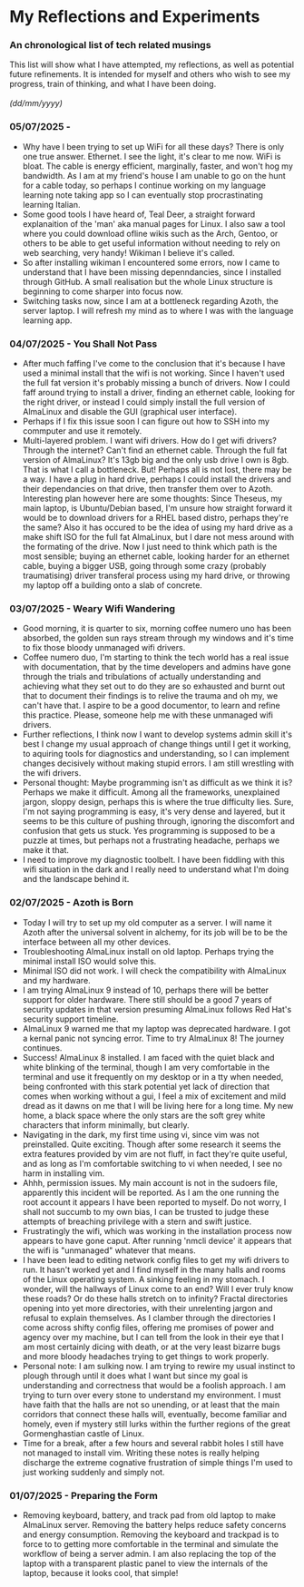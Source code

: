 # My Reflections and Experiments
### An chronological list of tech related musings
This list will show what I have attempted, my reflections,
as well as potential future refinements. It is intended for
myself and others who wish to see my progress, train of
thinking, and what I have been doing.  
\
*(dd/mm/yyyy)*
### 05/07/2025 - 
- Why have I been trying to set up WiFi for all these days?
  There is only one true answer. Ethernet.
  I see the light, it's clear to me now. WiFi is bloat.
  The cable is energy efficient, marginally, faster, and
  won't hog my bandwidth. As I am at my friend's house I am
  unable to go on the hunt for a cable today, so perhaps I
  continue working on my language learning note taking app
  so I can eventually stop procrastinating learning Italian.
- Some good tools I have heard of, Teal Deer, a straight
  forward explanaition of the 'man' aka manual pages for
  Linux. I also saw a tool where you could download ofline
  wikis such as the Arch, Gentoo, or others to be able to
  get useful information without needing to rely on web
  searching, very handy! Wikiman I believe it's called.
- So after installing wikiman I encountered some errors,
  now I came to understand that I have been missing
  depenndancies, since I installed through GitHub. A small
  realisation but the whole Linux structure is beginning to
  come sharper into focus now.
- Switching tasks now, since I am at a bottleneck regarding
  Azoth, the server laptop. I will refresh my mind as to
  where I was with the language learning app.
### 04/07/2025 - You Shall Not Pass
- After much faffing I've come to the conclusion that it's
  because I have used a minimal install that the wifi is
  not working. Since I haven't used the full fat version
  it's probably missing a bunch of drivers. Now I could
  faff around trying to install a driver, finding an
  ethernet cable, looking for the right driver, or instead
  I could simply install the full version of AlmaLinux and
  disable the GUI (graphical user interface).
- Perhaps if I fix this issue soon I can figure out how to
  SSH into my commputer and use it remotely.
- Multi-layered problem. I want wifi drivers. How do I get
  wifi drivers? Through the internet? Can't find an
  ethernet cable. Through the full fat version of
  AlmaLinux? It's 13gb big and the only usb drive I own is
  8gb. That is what I call a bottleneck. But! Perhaps all
  is not lost, there may be a way. I have a plug in hard
  drive, perhaps I could install the drivers and their
  dependancies on that drive, then transfer them over to
  Azoth. Interesting plan however here are some thoughts:
  Since Theseus, my main laptop, is Ubuntu/Debian based,
  I'm unsure how straight forward it would be to download drivers  for a RHEL based distro, perhaps they're the same?
  Also it has occured to be the idea of using my hard drive
  as a make shift ISO for the full fat AlmaLinux, but I
  dare not mess around with the formating of the drive.
  Now I just need to think which path is the most sensible;
  buying an ethernet cable, looking harder for an ethernet
  cable, buying a bigger USB, going through some crazy
  (probably traumatising) driver transferal process using my
  hard drive, or throwing my laptop off a building onto a
  slab of concrete.
### 03/07/2025 - Weary Wifi Wandering
- Good morning, it is quarter to six, morning coffee
  numero uno has been absorbed, the golden sun rays stream
  through my windows and it's time to fix those bloody
  unmanaged wifi drivers.
- Coffee numero duo, I'm starting to think the tech world
  has a real issue with documentation, that by the time
  developers and admins have gone through the trials and
  tribulations of actually understanding and achieving what
  they set out to do they are so exhausted and burnt out
  that to document their findings is to relive the trauma
  and oh my, we can't have that.
  I aspire to be a good documentor, to learn and refine
  this practice. Please, someone help me with these
  unmanaged wifi drivers.
- Further reflections, I think now I want to develop
  systems admin skill it's best I change my usual approach
  of change things until I get it working, to aquiring
  tools for diagnostics and understanding, so I can
  implement changes decisively without making stupid
  errors. I am still wrestling with the wifi drivers.
- Personal thought: Maybe programming isn't as difficult
  as we think it is? Perhaps we make it difficult. Among
  all the frameworks, unexplained jargon, sloppy design,
  perhaps this is where the true difficulty lies. Sure, I'm
  not saying programming is easy, it's very dense and
  layered, but it seems to be this culture of pushing
  through, ignoring the discomfort and confusion that gets
  us stuck. Yes programming is supposed to be a puzzle at
  times, but perhaps not a frustrating headache, perhaps we
  make it that.
- I need to improve my diagnostic toolbelt. I have been
  fiddling with this wifi situation in the dark and I
  really need to understand what I'm doing and the
  landscape behind it.
### 02/07/2025 - Azoth is Born
- Today I will try to set up my old computer as a server.
  I will name it Azoth after the universal solvent in
  alchemy, for its job will be to be the interface between
  all my other devices.
- Troubleshooting AlmaLinux install on old laptop. Perhaps
  trying the minimal install ISO would solve this.
- Minimal ISO did not work. I will check the compatibility
  with AlmaLinux and my hardware.
- I am trying AlmaLinux 9 instead of 10, perhaps there will
  be better support for older hardware. There still should
  be a good 7 years of security updates in that version
  presuming AlmaLinux follows Red Hat's security support
  timeline.
- AlmaLinux 9 warned me that my laptop was deprecated
  hardware. I got a kernal panic not syncing error. Time to
  try AlmaLinux 8! The journey continues.
- Success! AlmaLinux 8 installed. I am faced with the quiet
  black and white blinking of the terminal, though I am
  very comfortable in the terminal and use it frequently
  on my desktop or in a tty when needed, being confronted
  with this stark potential yet lack of direction that
  comes when working without a gui, I feel a mix of
  excitement and mild dread as it dawns on me that I will
  be living here for a long time. My new home, a black
  space where the only stars are the soft grey white
  characters that inform minimally, but clearly.
- Navigating in the dark, my first time using vi, since
  vim was not preinstalled. Quite exciting. Though after
  some research it seems the extra features provided by
  vim are not fluff, in fact they're quite useful, and as
  long as I'm comfortable switching to vi when needed, I
  see no harm in installing vim.
- Ahhh, permission issues. My main account is not in the
  sudoers file, apparently this incident will be reported.
  As I am the one running the root account it appears I
  have been reported to myself. Do not worry, I shall not
  succumb to my own bias, I can be trusted to judge these
  attempts of breaching privilege with a stern and swift
  justice.
- Frustratingly the wifi, which was working in the
  installation process now appears to have gone caput.
  After running 'nmcli device' it appears that the wifi
  is "unmanaged" whatever that means.
- I have been lead to editing network config files to get
  my wifi drivers to run. It hasn't worked yet and I find
  myself in the many halls and rooms of the Linux operating
  system. A sinking feeling in my stomach. I wonder, will
  the hallways of Linux come to an end? Will I ever truly
  know these roads? Or do these halls stretch on to
  infinity? Fractal directories opening into yet more
  directories, with their unrelenting jargon and refusal
  to explain themselves.
  As I clamber through the directories I come across
  shifty config files, offering me promises of power
  and agency over my machine, but I can tell from the
  look in their eye that I am most certainly dicing with
  death, or at the very least bizarre bugs and more
  bloody headaches trying to get things to work properly.
- Personal note: I am sulking now. I am trying to rewire
  my usual instinct to plough through until it does what I
  want but since my goal is understanding and correctness
  that would be a foolish approach. I am trying to turn
  over every stone to understand my environment. I must
  have faith that the halls are not so unending, or at
  least that the main corridors that connect these halls
  will, eventually, become familiar and homely, even if
  mystery still lurks within the further regions of the
  great Gormenghastian castle of Linux.
- Time for a break, after a few hours and several rabbit
  holes I still have not managed to install vim. Writing
  these notes is really helping discharge the extreme
  cognative frustration of simple things I'm used to just
  working suddenly and simply not.
### 01/07/2025 - Preparing the Form
- Removing keyboard, battery, and track pad from old laptop
  to make AlmaLinux server. Removing the battery helps
  reduce safety concerns and energy consumption. Removing
  the keyboard and trackpad is to force to to getting more
  comfortable in the terminal and simulate the workflow of
  being a server admin.
  I am also replacing the top of the laptop with a
  transparent plastic panel to view the internals of the
  laptop, because it looks cool, that simple!

